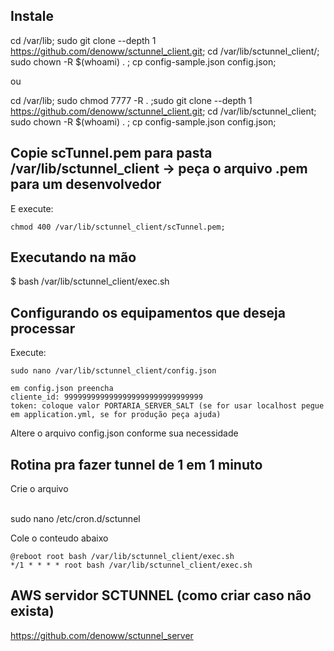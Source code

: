 ## Instale

cd /var/lib; sudo git clone --depth 1 https://github.com/denoww/sctunnel_client.git; cd /var/lib/sctunnel_client/; sudo chown -R $(whoami) . ; cp config-sample.json config.json; 

ou

cd /var/lib; sudo chmod 7777 -R . ;sudo git clone --depth 1 https://github.com/denoww/sctunnel_client.git; cd /var/lib/sctunnel_client; sudo chown -R $(whoami) . ; cp config-sample.json config.json;

## Copie scTunnel.pem para pasta /var/lib/sctunnel_client -> peça o arquivo .pem para um desenvolvedor

E execute:

```
chmod 400 /var/lib/sctunnel_client/scTunnel.pem;
```

## Executando na mão

$ bash /var/lib/sctunnel_client/exec.sh

## Configurando os equipamentos que deseja processar

Execute:

```
sudo nano /var/lib/sctunnel_client/config.json
```

```
em config.json preencha
cliente_id: 9999999999999999999999999999999
token: coloque valor PORTARIA_SERVER_SALT (se for usar localhost pegue em application.yml, se for produção peça ajuda)
```

Altere o arquivo config.json conforme sua necessidade

## Rotina pra fazer tunnel de 1 em 1 minuto

Crie o arquivo

<br>
sudo nano /etc/cron.d/sctunnel
<br>

Cole o conteudo abaixo

```
@reboot root bash /var/lib/sctunnel_client/exec.sh
*/1 * * * * root bash /var/lib/sctunnel_client/exec.sh
```

## AWS servidor SCTUNNEL (como criar caso não exista)

https://github.com/denoww/sctunnel_server


